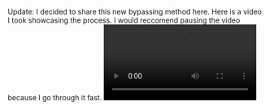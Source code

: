 Update: I decided to share this new bypassing method here. Here is a video I took showcasing the process. I would reccomend pausing the video because I go through it fast.
![video](https://raw.githubusercontent.com/jawndough96/jawndough96/refs/heads/main/references/KENocm9tZSBCeXBhc3MpIFdoeSBkaWQgeW91IGRlY29kZSB0aGlz.mp4)
